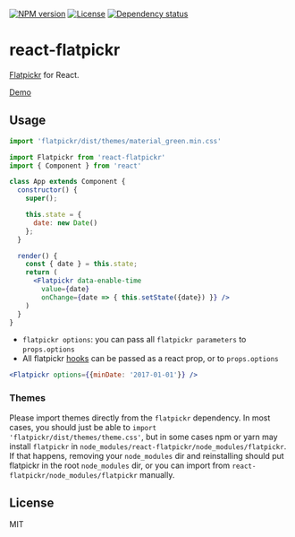 
[![NPM version][npm-img]][npm-url]
[![License][license-img]][license-url]
[![Dependency status][david-img]][david-url]

# react-flatpickr

[Flatpickr](https://github.com/Bala-raj/custom-react-flatpickr) for React.

[Demo](https://date-range-picker-dc66e.firebaseapp.com/) 

## Usage

```jsx
import 'flatpickr/dist/themes/material_green.min.css'

import Flatpickr from 'react-flatpickr'
import { Component } from 'react'

class App extends Component {
  constructor() {
    super();

    this.state = {
      date: new Date()
    };
  }

  render() {
    const { date } = this.state;
    return (
      <Flatpickr data-enable-time
        value={date}
        onChange={date => { this.setState({date}) }} />
    )
  }
}
```
* `flatpickr options`: you can pass all `flatpickr parameters` to `props.options`
* All flatpickr [hooks][hooks] can be passed as a react prop, or to `props.options`

```jsx
<Flatpickr options={{minDate: '2017-01-01'}} />
```

### Themes
Please import themes directly from the `flatpickr` dependency. In most cases, you should just be able to `import 'flatpickr/dist/themes/theme.css'`, but in some cases npm or yarn may install `flatpickr` in `node_modules/react-flatpickr/node_modules/flatpickr`. If that happens, removing your `node_modules` dir and reinstalling should put flatpickr in the root `node_modules` dir, or you can import from `react-flatpickr/node_modules/flatpickr` manually.

## License
MIT

[npm-img]: https://img.shields.io/npm/v/react-flatpickr.svg?style=flat-square
[npm-url]: https://npmjs.org/package/react-flatpickr
[travis-img]: https://img.shields.io/travis/coderhaoxin/react-flatpickr.svg?style=flat-square
[travis-url]: https://travis-ci.org/coderhaoxin/react-flatpickr
[codecov-img]: https://img.shields.io/codecov/c/github/coderhaoxin/react-flatpickr.svg?style=flat-square
[codecov-url]: https://codecov.io/github/coderhaoxin/react-flatpickr?branch=master
[license-img]: https://img.shields.io/badge/license-MIT-green.svg?style=flat-square
[license-url]: http://opensource.org/licenses/MIT
[david-img]: https://img.shields.io/david/coderhaoxin/react-flatpickr.svg?style=flat-square
[david-url]: https://david-dm.org/coderhaoxin/react-flatpickr
[hooks]: https://chmln.github.io/flatpickr/events/#hooks
